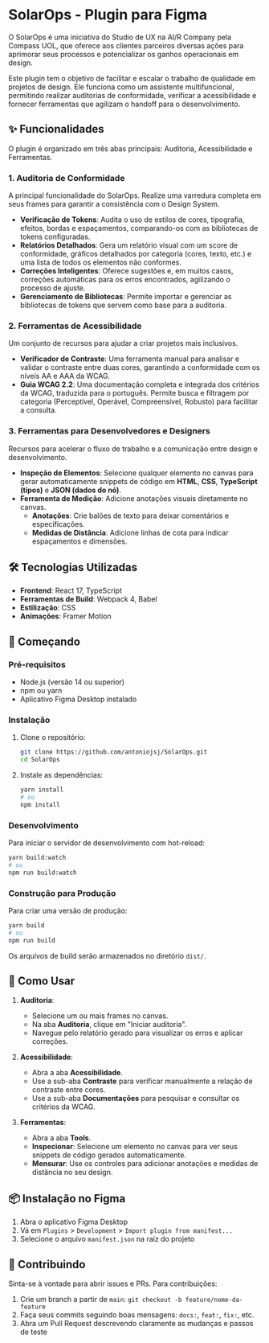# SolarOps - Plugin para Figma

O SolarOps é uma iniciativa do Studio de UX na AI/R Company pela Compass UOL, que oferece aos clientes parceiros diversas ações para aprimorar seus processos e potencializar os ganhos operacionais em design.

Este plugin tem o objetivo de facilitar e escalar o trabalho de qualidade em projetos de design. Ele funciona como um assistente multifuncional, permitindo realizar auditorias de conformidade, verificar a acessibilidade e fornecer ferramentas que agilizam o handoff para o desenvolvimento.

## ✨ Funcionalidades

O plugin é organizado em três abas principais: Auditoria, Acessibilidade e Ferramentas.

### 1. Auditoria de Conformidade

A principal funcionalidade do SolarOps. Realize uma varredura completa em seus frames para garantir a consistência com o Design System.

- **Verificação de Tokens**: Audita o uso de estilos de cores, tipografia, efeitos, bordas e espaçamentos, comparando-os com as bibliotecas de tokens configuradas.
- **Relatórios Detalhados**: Gera um relatório visual com um score de conformidade, gráficos detalhados por categoria (cores, texto, etc.) e uma lista de todos os elementos não conformes.
- **Correções Inteligentes**: Oferece sugestões e, em muitos casos, correções automáticas para os erros encontrados, agilizando o processo de ajuste.
- **Gerenciamento de Bibliotecas**: Permite importar e gerenciar as bibliotecas de tokens que servem como base para a auditoria.

### 2. Ferramentas de Acessibilidade

Um conjunto de recursos para ajudar a criar projetos mais inclusivos.

- **Verificador de Contraste**: Uma ferramenta manual para analisar e validar o contraste entre duas cores, garantindo a conformidade com os níveis AA e AAA da WCAG.
- **Guia WCAG 2.2**: Uma documentação completa e integrada dos critérios da WCAG, traduzida para o português. Permite busca e filtragem por categoria (Perceptível, Operável, Compreensível, Robusto) para facilitar a consulta.

### 3. Ferramentas para Desenvolvedores e Designers

Recursos para acelerar o fluxo de trabalho e a comunicação entre design e desenvolvimento.

- **Inspeção de Elementos**: Selecione qualquer elemento no canvas para gerar automaticamente snippets de código em **HTML**, **CSS**, **TypeScript (tipos)** e **JSON (dados do nó)**.
- **Ferramenta de Medição**: Adicione anotações visuais diretamente no canvas.
  - **Anotações**: Crie balões de texto para deixar comentários e especificações.
  - **Medidas de Distância**: Adicione linhas de cota para indicar espaçamentos e dimensões.

## 🛠 Tecnologias Utilizadas

- **Frontend**: React 17, TypeScript
- **Ferramentas de Build**: Webpack 4, Babel
- **Estilização**: CSS
- **Animações**: Framer Motion

## 🚀 Começando

### Pré-requisitos

- Node.js (versão 14 ou superior)
- npm ou yarn
- Aplicativo Figma Desktop instalado

### Instalação

1. Clone o repositório:
   ```bash
   git clone https://github.com/antoniojsj/SolarOps.git
   cd SolarOps
   ```

2. Instale as dependências:
   ```bash
   yarn install
   # ou
   npm install
   ```

### Desenvolvimento

Para iniciar o servidor de desenvolvimento com hot-reload:

```bash
yarn build:watch
# ou
npm run build:watch
```

### Construção para Produção

Para criar uma versão de produção:

```bash
yarn build
# ou
npm run build
```

Os arquivos de build serão armazenados no diretório `dist/`.

## 🧭 Como Usar

1.  **Auditoria**:
    - Selecione um ou mais frames no canvas.
    - Na aba **Auditoria**, clique em "Iniciar auditoria".
    - Navegue pelo relatório gerado para visualizar os erros e aplicar correções.

2.  **Acessibilidade**:
    - Abra a aba **Acessibilidade**.
    - Use a sub-aba **Contraste** para verificar manualmente a relação de contraste entre cores.
    - Use a sub-aba **Documentações** para pesquisar e consultar os critérios da WCAG.

3.  **Ferramentas**:
    - Abra a aba **Tools**.
    - **Inspecionar**: Selecione um elemento no canvas para ver seus snippets de código gerados automaticamente.
    - **Mensurar**: Use os controles para adicionar anotações e medidas de distância no seu design.

## 📦 Instalação no Figma

1. Abra o aplicativo Figma Desktop
2. Vá em `Plugins` > `Development` > `Import plugin from manifest...`
3. Selecione o arquivo `manifest.json` na raiz do projeto

## 🤝 Contribuindo

Sinta-se à vontade para abrir issues e PRs. Para contribuições:

1. Crie um branch a partir de `main`: `git checkout -b feature/nome-da-feature`
2. Faça seus commits seguindo boas mensagens: `docs:`, `feat:`, `fix:`, etc.
3. Abra um Pull Request descrevendo claramente as mudanças e passos de teste
